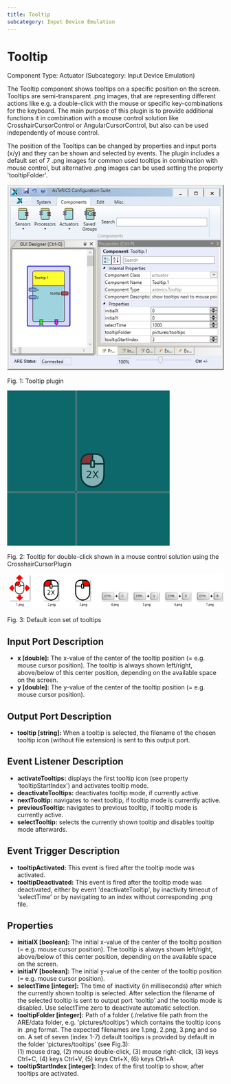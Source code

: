 ```yaml
---
title: Tooltip
subcategory: Input Device Emulation
---
```


# Tooltip

Component Type: Actuator (Subcategory: Input Device Emulation)

The Tooltip component shows tooltips on a specific position on the screen. Tooltips are semi-transparent .png images, that are representing different actions like e.g. a double-click with the mouse or specific key-combinations for the keyboard. The main purpose of this plugin is to provide additional functions it in combination with a mouse control solution like CrosshairCursorControl or AngularCursorControl, but also can be used independently of mouse control.

The position of the Tooltips can be changed by properties and input ports (x/y) and they can be shown and selected by events. The plugin includes a default set of 7 .png images for common used tooltips in combination with mouse control, but alternative .png images can be used setting the property 'tooltipFolder'.

![Figure 1, Screenshot: Tooltip plugin](./img/tooltip.jpg "Screenshot: Tooltip plugin")

Fig. 1: Tooltip plugin

![Figure 2, Screenshot: Tooltip in combination with CrosshairCursorPlugin](./img/crosshaircursorcontrol_tooltip.jpg "Screenshot: Tooltip in combination with CrosshairCursorPlugin")

Fig. 2: Tooltip for double-click shown in a mouse control solution using the CrosshairCursorPlugin

![Figure 3, Screenshot: Default icon set of tooltips](./img/tooltip_default_iconset.jpg "Screenshot:Default icon set of tooltips")

Fig. 3: Default icon set of tooltips

## Input Port Description

- **x \[double\]:** The x-value of the center of the tooltip position (= e.g. mouse cursor position). The tooltip is always shown left/right, above/below of this center position, depending on the available space on the screen.
- **y \[double\]:** The y-value of the center of the tooltip position (= e.g. mouse cursor position).

## Output Port Description

- **tooltip \[string\]:** When a tooltip is selected, the filename of the chosen tooltip icon (without file extension) is sent to this output port.

## Event Listener Description

- **activateTooltips:** displays the first tooltip icon (see property 'tooltipStartIndex') and activates tooltip mode.
- **deactivateTooltips:** deactivates tooltip mode, if currently active.
- **nextTooltip:** navigates to next tooltip, if tooltip mode is currently active.
- **previousTooltip:** navigates to previous tooltip, if tooltip mode is currently active.
- **selectTooltip:** selects the currently shown tooltip and disables tooltip mode afterwards.

## Event Trigger Description

- **tooltipActivated:** This event is fired after the tooltip mode was activated.
- **tooltipDeactivated:** This event is fired after the tooltip mode was deactivated, either by event 'deactivateTooltip', by inactivity timeout of 'selectTime' or by navigating to an index without corresponding .png file.

## Properties

- **initialX \[boolean\]:** The initial x-value of the center of the tooltip position (= e.g. mouse cursor position). The tooltip is always shown left/right, above/below of this center position, depending on the available space on the screen.
- **initialY \[boolean\]:** The initial y-value of the center of the tooltip position (= e.g. mouse cursor position).
- **selectTime \[integer\]:** The time of inactivity (in milliseconds) after which the currently shown tooltip is selected. After selection the filename of the selected tooltip is sent to output port 'tooltip' and the tooltip mode is disabled. Use selectTime zero to deactivate automatic selection.
- **tooltipFolder \[integer\]:** Path of a folder (./relative file path from the ARE/data folder, e.g. 'pictures/tooltips') which contains the tooltip icons in .png format. The expected filenames are 1.png, 2.png, 3.png and so on. A set of seven (index 1-7) default tooltips is provided by default in the folder 'pictures/tooltips' (see Fig.3):  
  (1) mouse drag, (2) mouse double-click, (3) mouse right-click, (3) keys Ctrl+C, (4) keys Ctrl+V, (5) keys Ctrl+X, (6) keys Ctrl+A
- **tooltipStartIndex \[integer\]:** Index of the first tooltip to show, after tooltips are activated.
